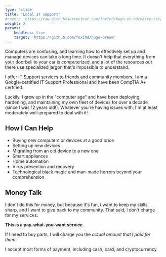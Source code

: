 ```yaml
---
type: 'slide'
title: 'Local IT Support'
#cover: 'https://raw.githubusercontent.com/foxihd/hugo-et-hd/master/static/svg/flowlines/28.svg'
weight: 2
params:
    headless: true
    target: 'https://github.com/foxihd/hugo-brewm'
---
```


Computers are confusing, and learning how to effectively set up and manage devices can take a long time. It doesn't help that everything from your doorbell to your car is computerized, and a lot of the resources out there use specialized jargon that's impossible to understand.

I offer IT Support services to friends and community members. I am a Google-certified IT Support Professional and have been CompTIA A+ certified.

Luckily, I grew up in the "computer age" and have been deploying, hardening, and maintaining my own fleet of devices for over a decade (since I was 12 years old!). Whatever you're having issues with, I'm at least moderately well-prepared to deal with it! 

## How I Can Help

- Buying new computers or devices at a good price
- Setting up new devices
- Migrating from an old device to a new one
- Smart appliances
- Home automation
- Virus prevention and recovery
- Technological black magic and man-made horrors beyond your comprehension

## Money Talk

I don't do this for money, but because it's fun, I want to keep my skills sharp, and I want to give back to my community. That said, I don't charge for my services.

**This is a pay-what-you-want service.**

If I need to buy parts, I will charge you the *actual amount that I paid for them*.

I accept most forms of payment, including cash, card, and cryptocurrency.